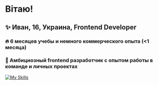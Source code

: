 # Вітаю!

## ✨ Иван, 16, Украина, Frontend Developer
### 🔥 6 месяцев учебы и немного коммерческого опыта (<1 месяца)
### 💠 Амбициозный frontend разработчик с опытом работы в команде и личных проектах

[![My Skills](https://skillicons.dev/icons?i=html,css,js,scss,react,ts,nodejs,express,mongodb,redux,next,docker,figma,firebase,vite,webpack,yarn,tailwind&theme=light)](https://skillicons.dev)
